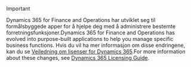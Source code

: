 > [!IMPORTANT]
> <span data-ttu-id="cc300-101">Dynamics 365 for Finance and Operations har utviklet seg til formålsbyggede apper for å hjelpe deg med å administrere bestemte forretningsfunksjoner.</span><span class="sxs-lookup"><span data-stu-id="cc300-101">Dynamics 365 for Finance and Operations has evolved into purpose-built applications to help you manage specific business functions.</span></span> <span data-ttu-id="cc300-102">Hvis du vil ha mer informasjon om disse endringene, kan du se [Veiledning om lisenser for Dynamics 365](https://mbs.microsoft.com/Files/public/365/Dynamics365LicensingGuide.pdf).</span><span class="sxs-lookup"><span data-stu-id="cc300-102">For more information about these changes, see [Dynamics 365 Licensing Guide](https://mbs.microsoft.com/Files/public/365/Dynamics365LicensingGuide.pdf).</span></span>
 
